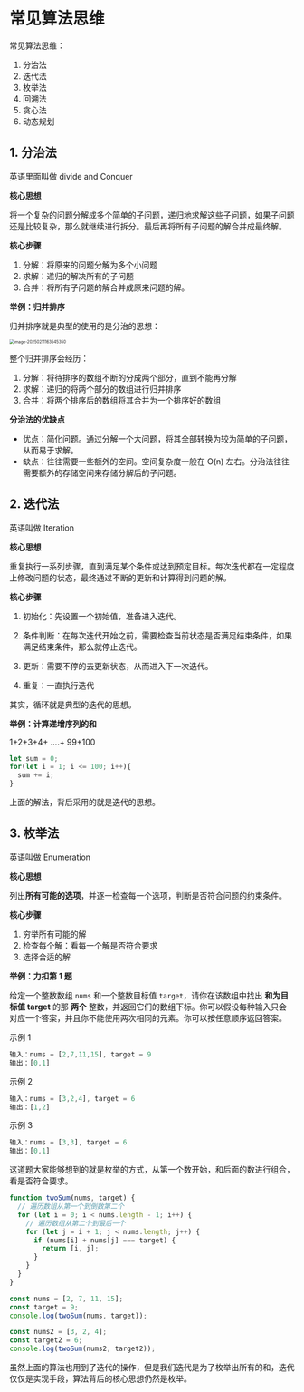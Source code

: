 # 常见算法思维

常见算法思维：

1. 分治法
2. 迭代法
3. 枚举法
4. 回溯法
5. 贪心法
6. 动态规划



## 1. 分治法

英语里面叫做 divide and Conquer

**核心思想**

将一个复杂的问题分解成多个简单的子问题，递归地求解这些子问题，如果子问题还是比较复杂，那么就继续进行拆分。最后再将所有子问题的解合并成最终解。



**核心步骤**

1. 分解：将原来的问题分解为多个小问题
2. 求解：递归的解决所有的子问题
3. 合并：将所有子问题的解合并成原来问题的解。



**举例：归并排序**

归并排序就是典型的使用的是分治的思想：

<img src="https://xiejie-typora.oss-cn-chengdu.aliyuncs.com/2025-02-11-083546.png" alt="image-20250211163545350" style="zoom:50%;" />

整个归并排序会经历：

1. 分解：将待排序的数组不断的分成两个部分，直到不能再分解
2. 求解：递归的将两个部分的数组进行归并排序
3. 合并：将两个排序后的数组将其合并为一个排序好的数组



**分治法的优缺点**

- 优点：简化问题。通过分解一个大问题，将其全部转换为较为简单的子问题，从而易于求解。
- 缺点：往往需要一些额外的空间。空间复杂度一般在 O(n) 左右。分治法往往需要额外的存储空间来存储分解后的子问题。



## 2. 迭代法

英语叫做 Iteration

**核心思想**

重复执行一系列步骤，直到满足某个条件或达到预定目标。每次迭代都在一定程度上修改问题的状态，最终通过不断的更新和计算得到问题的解。



**核心步骤**

1. 初始化：先设置一个初始值，准备进入迭代。
2. 条件判断：在每次迭代开始之前，需要检查当前状态是否满足结束条件，如果满足结束条件，那么就停止迭代。

3. 更新：需要不停的去更新状态，从而进入下一次迭代。

4. 重复：一直执行迭代

其实，循环就是典型的迭代的思想。



**举例：计算递增序列的和**

1+2+3+4+ ....+ 99+100

```js
let sum = 0;
for(let i = 1; i <= 100; i++){
  sum += i;
}
```

上面的解法，背后采用的就是迭代的思想。





## 3. 枚举法

英语叫做 Enumeration

**核心思想**

列出**所有可能的选项**，并逐一检查每一个选项，判断是否符合问题的约束条件。



**核心步骤**

1. 穷举所有可能的解
2. 检查每个解：看每一个解是否符合要求
3. 选择合适的解



**举例：力扣第 1 题**

给定一个整数数组 `nums` 和一个整数目标值 `target`，请你在该数组中找出 **和为目标值 target**  的那 **两个** 整数，并返回它们的数组下标。你可以假设每种输入只会对应一个答案，并且你不能使用两次相同的元素。你可以按任意顺序返回答案。

示例 1

```js
输入：nums = [2,7,11,15], target = 9
输出：[0,1]
```

示例 2

```js
输入：nums = [3,2,4], target = 6
输出：[1,2]
```

示例 3

```js
输入：nums = [3,3], target = 6
输出：[0,1]
```

这道题大家能够想到的就是枚举的方式，从第一个数开始，和后面的数进行组合，看是否符合要求。

```js
function twoSum(nums, target) {
  // 遍历数组从第一个到倒数第二个
  for (let i = 0; i < nums.length - 1; i++) {
    // 遍历数组从第二个到最后一个
    for (let j = i + 1; j < nums.length; j++) {
      if (nums[i] + nums[j] === target) {
        return [i, j];
      }
    }
  }
}

const nums = [2, 7, 11, 15];
const target = 9;
console.log(twoSum(nums, target));

const nums2 = [3, 2, 4];
const target2 = 6;
console.log(twoSum(nums2, target2));
```

虽然上面的算法也用到了迭代的操作，但是我们迭代是为了枚举出所有的和，迭代仅仅是实现手段，算法背后的核心思想仍然是枚举。
